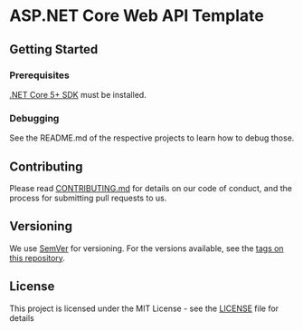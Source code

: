 # ASP.NET Core Web API Template

## Getting Started

### Prerequisites

[.NET Core 5+ SDK](https://www.microsoft.com/net/download/core) must be installed.

### Debugging

See the README.md of the respective projects to learn how to debug those.

## Contributing

Please read [CONTRIBUTING.md](CONTRIBUTING.md) for details on our code of conduct, and the process for submitting pull requests to us.

## Versioning

We use [SemVer](http://semver.org/) for versioning. For the versions available, see the [tags on this repository](https://github.com/FlorianBader/iot-module-host/tags).

## License

This project is licensed under the MIT License - see the [LICENSE](LICENSE) file for details
